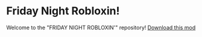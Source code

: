 # Friday Night Robloxin!
Welcome to the "FRIDAY NIGHT ROBLOXIN'" repository!
<a href="1.com/web.www">Download this mod</a>

